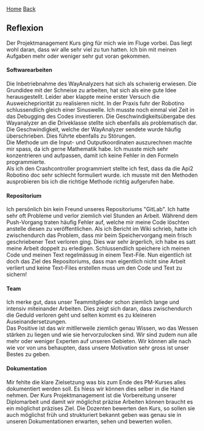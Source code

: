 [Home](home) [Back](Reflektionen)  
  
## Reflexion  

Der Projektmanagement Kurs ging für mich wie im Fluge vorbei. Das liegt wohl daran, dass wir alle sehr viel zu tun hatten. Ich bin mit meinen Aufgaben mehr oder weniger sehr gut voran gekommen.  
  
#### Softwarearbeiten  
  
Die Inbetriebnahme des WayAnalyzers hat sich als schwierig erwiesen. Die Grundidee mit der Schneise zu arbeiten, hat sich als eine gute Idee herausgestellt. Leider aber klappte meine erster Versuch die Ausweichepriorität zu realisieren nicht. In der Praxis fuhr der Robotino schlussendlich gleich einer Sinuswelle. Ich musste noch einmal viel Zeit in das Debugging des Codes investieren. Die Geschwindigkeitsübergabe des Wayanalyzer an die Driveklasse stellte sich ebenfalls als problematisch dar. Die Geschwindigkeit, welche der WayAnalyzer sendete wurde häufig überschrieben. Dies führte ebenfalls zu Störungen.  
Die Methode um die Input- und Outputkoordinaten auszurechnen machte mir spass, da ich gerne Mathematik habe. Ich musste mich sehr konzentrieren und aufpassen, damit ich keine Fehler in den Formeln programmierte.  
Als ich den Crashcontroller programmiert stellte ich fest, dass da die Api2 Robotino doc sehr schlecht formuliert wurde. ich musste mit den Methoden ausprobieren bis ich die richtige Methode richtig aufgerufen habe.
  
#### Repositorium  
  
Ich persönlich bin kein Freund unseres Repositoriums "GitLab". Ich hatte sehr oft Probleme und verlor ziemlich viel Stunden an Arbeit. Während dem Push-Vorgang traten häufig Fehler auf, welche mir meine Code löschten anstelle diesen zu veröffentlichen. Als ich Bericht im Wiki schrieb, hatte ich zwischendurch das Problem, dass mir beim Speichervorgang mein frisch geschriebener Text verloren ging. Dies war sehr ärgerlich, ich habe es satt meine Arbeit doppelt zu erledigen. Schlussendlich speichere ich meinen Code und meinen Text regelmässug in einem Text-File. Nun eigentlich ist doch das Ziel des Repositoriums, dass man eigentlich nicht sine Arbeit verliert und keine Text-Files erstellen muss um den Code und Text zu sichern!  
  
#### Team  
  
Ich merke gut, dass unser Teammitglieder schon ziemlich lange und intensiv miteinander Arbeiten. Dies zeigt sich daran, dass zwischendurch die Geduld verloren geht und selten kommt es zu kleineren Auseinandersetzungen.  
Das Positive ist das wir mitllerweile ziemlich genau Wissen, wo das Wessen stärken zu liegen und wie sie hervorzulocken sind. Wir sind zudem nun alle mehr oder weniger Experten auf unseren Gebieten. Wir können alle nach wie vor von uns behaupten, dass unsere Motivation sehr gross ist unser Bestes zu geben.
  
#### Dokumentation  
  
Mir fehlte die klare Zielsetzung was bis zum Ende des PM-Kurses alles dokumentiert werden soll. Es hiess wir können dies selber in die Hand nehmen. Der Kurs Projektmanagement ist die Vorbereitung unserer Diplomarbeit und damit wir möglichst präzise Arbeiten können braucht es ein möglichst präzises Ziel. Die  Dozenten bewerten den Kurs, so sollen sie auch möglichst früh und strukturiert bekannt geben was genau sie in unseren Dokumentationen erwarten, sehen und bewerten wollen.